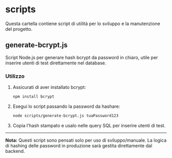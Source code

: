 # scripts

Questa cartella contiene script di utilità per lo sviluppo e la manutenzione del progetto.

## generate-bcrypt.js

Script Node.js per generare hash bcrypt da password in chiaro, utile per inserire utenti di test direttamente nel database.

### Utilizzo

1. Assicurati di aver installato bcrypt:
   ```bash
   npm install bcrypt
   ```
2. Esegui lo script passando la password da hashare:
   ```bash
   node scripts/generate-bcrypt.js tuaPassword123
   ```
3. Copia l'hash stampato e usalo nelle query SQL per inserire utenti di test.

---

**Nota:**
Questi script sono pensati solo per uso di sviluppo/manuale. La logica di hashing delle password in produzione sarà gestita direttamente dal backend. 